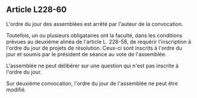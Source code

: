 Article L228-60
----
L'ordre du jour des assemblées est arrêté par l'auteur de la convocation.

Toutefois, un ou plusieurs obligataires ont la faculté, dans les conditions
prévues au deuxième alinéa de l'article L. 228-58, de requérir l'inscription à
l'ordre du jour de projets de résolution. Ceux-ci sont inscrits à l'ordre du
jour et soumis par le président de séance au vote de l'assemblée.

L'assemblée ne peut délibérer sur une question qui n'est pas inscrite à l'ordre
du jour.

Sur deuxième convocation, l'ordre du jour de l'assemblée ne peut être modifié.
